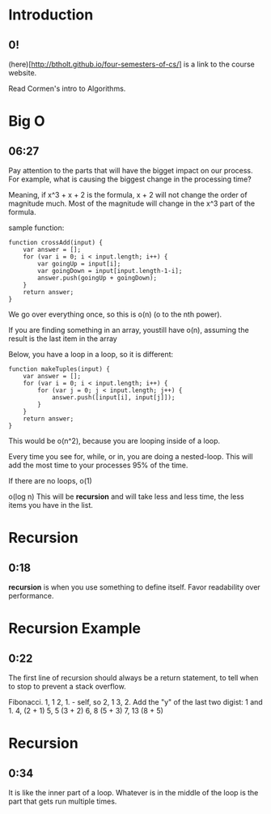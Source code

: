 # Introduction
## 0!

(here)[http://btholt.github.io/four-semesters-of-cs/] is a link to the course website.

Read Cormen's intro to Algorithms.

# Big O
## 06:27

Pay attention to the parts that will have the bigget impact on our process. For example, what is causing the biggest change in the processing time?

Meaning, if x^3 + x + 2 is the formula, x + 2 will not change the order of magnitude much. Most of the magnitude will change in the x^3 part of the formula.

sample function:
```
function crossAdd(input) {
    var answer = [];
    for (var i = 0; i < input.length; i++) {
        var goingUp = input[i];
        var goingDown = input[input.length-1-i];
        answer.push(goingUp + goingDown);
    }
    return answer;
}
```
We go over everything once, so this is o(n) (o to the nth power).

If you are finding something in an array, youstill have o(n), assuming the result is the last item in the array

Below, you have a loop in a loop, so it is different:
```
function makeTuples(input) {
    var answer = [];
    for (var i = 0; i < input.length; i++) {
        for (var j = 0; j < input.length; j++) {
            answer.push([input[i], input[j]]);
        }
    }
    return answer;
}
```

This would be o(n^2), because you are looping inside of a loop.

Every time you see for, while, or in, you are doing a nested-loop. This will add the most time to your processes 95% of the time.

If there are no loops, o(1)

o(log n)
This will be **recursion** and will take less and less time, the less items you have in the list.

# Recursion
## 0:18

**recursion** is when you use something to define itself.
Favor readability over performance.

# Recursion Example
## 0:22

The first line of recursion should always be a return statement, to tell when to stop to prevent a stack overflow.

Fibonacci.
1, 1
2, 1. - self, so 2, 1
3, 2. Add the "y" of the last two digist: 1 and 1.
4, (2 + 1)
5, 5 (3 + 2)
6, 8 (5 + 3)
7, 13 (8 + 5)

# Recursion
## 0:34

It is like the inner part of a loop. Whatever is in the middle of the loop is the part that gets run multiple times.
